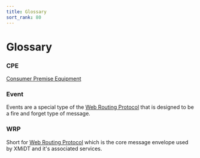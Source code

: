 ```yaml
---
title: Glossary
sort_rank: 80
---
```


# Glossary

### CPE
[Consumer Premise Equipment ](https://en.wikipedia.org/wiki/Customer-premises_equipment)

### Event

Events are a special type of the [Web Routing Protocol](../../wrp/event) that is
designed to be a fire and forget type of message.

### WRP

Short for [Web Routing Protocol](../../wrp/) which is the core message
envelope used by XMiDT and it's associated services.
